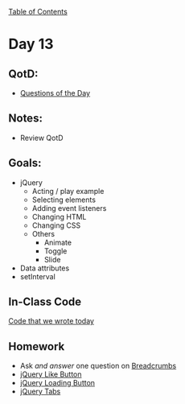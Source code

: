 [Table of Contents](/README.md)

# Day 13

## QotD:
* [Questions of the Day](http://www.classmarker.com/)

## Notes:
* Review QotD

## Goals:
* jQuery
	* Acting / play example
	* Selecting elements
	* Adding event listeners
	* Changing HTML
	* Changing CSS
	* Others
		* Animate
		* Toggle
		* Slide
* Data attributes
* setInterval

## In-Class Code
[Code that we wrote today](/notes/day-13/code)

## Homework
* Ask *and answer* one question on [Breadcrumbs](http://tiy.breadcrumbsqa.com/)
* [jQuery Like Button](https://github.com/TIY-Austin-Front-End-Engineering/jquery-like)
* [jQuery Loading Button](https://github.com/TIY-Austin-Front-End-Engineering/jquery-loading-button)
* [jQuery Tabs](https://github.com/TIY-Austin-Front-End-Engineering/jquery-tabs)
